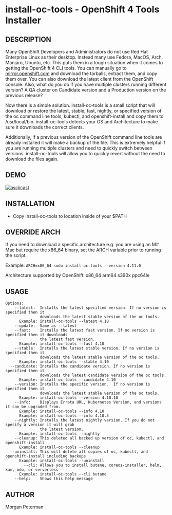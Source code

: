 install-oc-tools - OpenShift 4 Tools Installer
===========================================

DESCRIPTION
------------

Many OpenShift Developers and Administrators do not use Red Hat Enterprise Linux as their desktop. Instead many use Fedora, MacOS, Arch, Manjaro, Ubuntu, etc. This puts them in a tough situation when it comes to getting the OpenShift 4 CLI tools. You can manually go to [mirror.openshift.com](https://mirror.openshift.com) and download the tarballs, extract them, and copy them over. You can also download the latest client from the OpenShift console. Also, what do you do if you have multiple clusters running different version? A QA cluster on Candidate version and a Production version on the previous release?

Now there is a simple solution. install-oc-tools is a small script that will download or restore the latest, stable, fast, nightly, or specified version of the oc command line tools, kubectl, and openshift-install and copy them to /usr/local/bin. install-oc-tools detects your OS and Architecture to make sure it downloads the correct clients.

Additionally, if a previous version of the OpenShift command line tools are already installed it will make a backup of the file. This is extremely helpful if you are running multiple clusters and need to quickly switch between versions. install-oc-tools will allow you to quickly revert without the need to download the files again.

DEMO
------------
[![asciicast](https://asciinema.org/a/C8PUe0CHY69u9V44jmzygmsVQ.svg)](https://asciinema.org/a/C8PUe0CHY69u9V44jmzygmsVQ)

INSTALLATION
------------
* Copy install-oc-tools to location inside of your $PATH

OVERRIDE ARCH
------------

If you need to download a specific architecture e.g. you are using an M# Mac but require the x86_64 binary, set the ARCH variable prior to running the script.

Example:
`ARCH=x86_64 sudo install-oc-tools --version 4.11.0`

Architecture supported by OpenShift: x86_64 arm64 s390x ppc64le

USAGE
------------

~~~
Options:
    --latest:  Installs the latest specified version. If no version is specified then it
               downloads the latest stable version of the oc tools.
      Example: install-oc-tools --latest 4.10
    --update:  Same as --latest
    --fast:    Installs the latest fast version. If no version is specified then it downloads
               the latest fast version.
      Example: install-oc-tools --fast 4.10
    --stable:  Installs the latest stable version. If no version is specified then it
               downloads the latest stable version of the oc tools.
      Example: install-oc-tools --stable 4.10
  --candidate: Installs the candidate version. If no version is specified then it
               downloads the latest candidate version of the oc tools.
      Example: install-oc-tools --candidate 4.10
    --version: Installs the specific version.  If no version is specified then it
               downloads the latest stable version of the oc tools.
      Example: install-oc-tools --version 4.10.10
    --info:    Displays Errata URL, Kubernetes Version, and versions it can be upgraded from.
      Example: install-oc-tools --info 4.10
      Example: install-oc-tools --info 4.10.5
    --nightly: Installs the latest nightly version. If you do not specify a version it will grab
               the latest version.
      Example: install-oc-tools --nightly
    --cleanup: This deleted all backed up version of oc, kubectl, and openshift-install
      Example: install-oc-tools --cleanup
  --uninstall: This will delete all copies of oc, kubectl, and openshift-install including backups
      Example: install-oc-tools --uninstall
        --cli: Allows you to install butane, coreos-installer, helm, kam, odo, or serverless
      Example: install-oc-tools --cli butane
    --help:    Shows this help message

~~~

AUTHOR
------
Morgan Peterman
